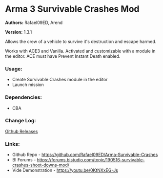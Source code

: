 # Arma 3 Survivable Crashes Mod

**Authors:** Rafael09ED, Arend

**Version:** 1.3.1

Allows the crew of a vehicle to survive it's destruction and escape harmed. 

Works with ACE3 and Vanilla. Activated and customizable with a module in the editor.
ACE must have Prevent Instant Death enabled.

### Usage:

- Create Survivable Crashes module in the editor
- Launch mission

### Dependencies:

- CBA

### Change Log:

[Github Releases](https://github.com/Rafael09ED/Arma-Survivable-Crashes/releases)

### Links:

- Github Repo - https://github.com/Rafael09ED/Arma-Survivable-Crashes
- BI Forums - https://forums.bistudio.com/topic/190516-survivable-crashes-shoot-downs-mod/
- Vide Demonstration - https://youtu.be/0KtNXxEG-Js
